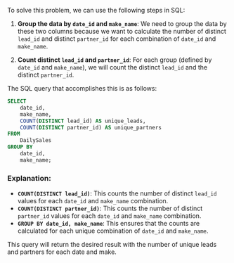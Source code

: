 To solve this problem, we can use the following steps in SQL:

1. **Group the data by `date_id` and `make_name`**: We need to group the data by these two columns because we want to calculate the number of distinct `lead_id` and distinct `partner_id` for each combination of `date_id` and `make_name`.
  
2. **Count distinct `lead_id` and `partner_id`**: For each group (defined by `date_id` and `make_name`), we will count the distinct `lead_id` and the distinct `partner_id`.

The SQL query that accomplishes this is as follows:

```sql
SELECT
    date_id,
    make_name,
    COUNT(DISTINCT lead_id) AS unique_leads,
    COUNT(DISTINCT partner_id) AS unique_partners
FROM
    DailySales
GROUP BY
    date_id,
    make_name;
```

### Explanation:
- **`COUNT(DISTINCT lead_id)`**: This counts the number of distinct `lead_id` values for each `date_id` and `make_name` combination.
- **`COUNT(DISTINCT partner_id)`**: This counts the number of distinct `partner_id` values for each `date_id` and `make_name` combination.
- **`GROUP BY date_id, make_name`**: This ensures that the counts are calculated for each unique combination of `date_id` and `make_name`.

This query will return the desired result with the number of unique leads and partners for each date and make.